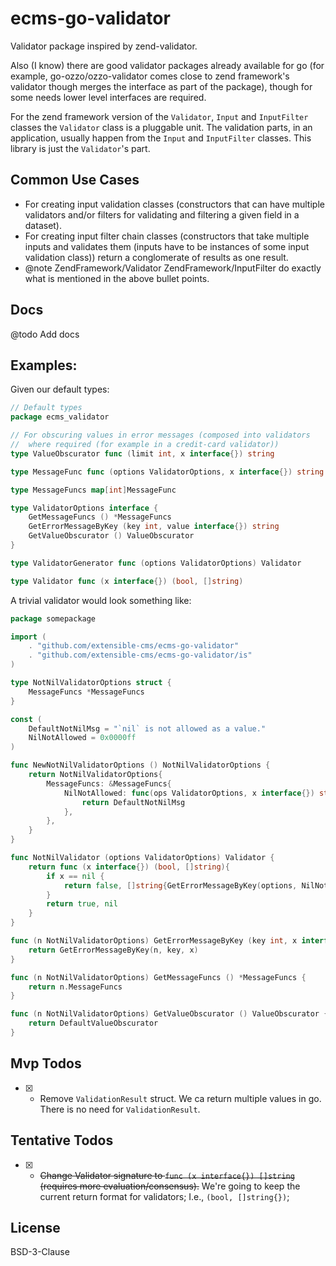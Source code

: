 # ecms-go-validator
Validator package inspired by zend-validator.

Also (I know) there are good validator packages already available for go (for example, go-ozzo/ozzo-validator comes close to zend framework's validator 
though merges the interface as part of the package), 
though for some needs lower level interfaces are required.

For the zend framework version of the `Validator`, `Input` and `InputFilter` classes the `Validator` class
is a pluggable unit.  The validation parts, in an application, usually happen from the `Input` and `InputFilter` classes.
This library is just the `Validator`'s part.  

## Common Use Cases
- For creating input validation classes (constructors that can have multiple validators and/or filters for validating and filtering a given field in a dataset).
- For creating input filter chain classes (constructors that take multiple inputs 
and validates them (inputs have to be instances of some input validation class)) return a conglomerate of results as one result.
- @note ZendFramework/Validator ZendFramework/InputFilter do exactly what is mentioned
in the above bullet points. 
 
## Docs
@todo Add docs

## Examples:

Given our default types:
```go
// Default types
package ecms_validator

// For obscuring values in error messages (composed into validators 
//  where required (for example in a credit-card validator)) 
type ValueObscurator func (limit int, x interface{}) string

type MessageFunc func (options ValidatorOptions, x interface{}) string

type MessageFuncs map[int]MessageFunc

type ValidatorOptions interface {
	GetMessageFuncs () *MessageFuncs
	GetErrorMessageByKey (key int, value interface{}) string
	GetValueObscurator () ValueObscurator
}

type ValidatorGenerator func (options ValidatorOptions) Validator

type Validator func (x interface{}) (bool, []string)

```

A trivial validator would look something like:
```go
package somepackage

import (
	. "github.com/extensible-cms/ecms-go-validator"
	. "github.com/extensible-cms/ecms-go-validator/is"
)

type NotNilValidatorOptions struct {
	MessageFuncs *MessageFuncs
}

const (
	DefaultNotNilMsg = "`nil` is not allowed as a value."
	NilNotAllowed = 0x0000ff
)

func NewNotNilValidatorOptions () NotNilValidatorOptions {
	return NotNilValidatorOptions{
		MessageFuncs: &MessageFuncs{
			NilNotAllowed: func(ops ValidatorOptions, x interface{}) string {
				return DefaultNotNilMsg
			},
		},
	}
}

func NotNilValidator (options ValidatorOptions) Validator {
	return func (x interface{}) (bool, []string){
		if x == nil {
			return false, []string{GetErrorMessageByKey(options, NilNotAllowed, x)}
		}
		return true, nil
	}
}

func (n NotNilValidatorOptions) GetErrorMessageByKey (key int, x interface{}) string {
	return GetErrorMessageByKey(n, key, x)
}

func (n NotNilValidatorOptions) GetMessageFuncs () *MessageFuncs {
	return n.MessageFuncs
}

func (n NotNilValidatorOptions) GetValueObscurator () ValueObscurator {
	return DefaultValueObscurator
}

```

## Mvp Todos
- [x] - Remove `ValidationResult` struct.  We ca return multiple values in go.  There is no need for `ValidationResult`.

## Tentative Todos
- [X] - ~~Change Validator signature to `func (x interface{}) []string` (requires more evaluation/consensus).~~  We're going to keep the current return format for validators;  I.e., `(bool, []string{})`;

## License
BSD-3-Clause
